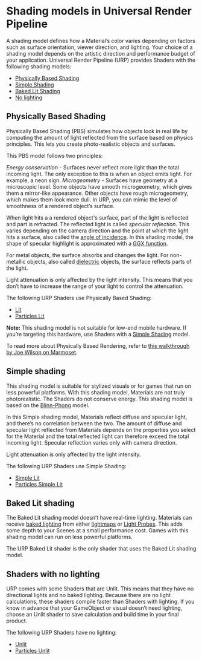 # Shading models in Universal Render Pipeline

A shading model defines how a Material’s color varies depending on factors such as surface orientation, viewer direction, and lighting. Your choice of a shading model depends on the artistic direction and performance budget of your application. Universal Render Pipeline (URP) provides Shaders with the following shading models:

- [Physically Based Shading](#physically-based-shading)
- [Simple Shading](#simple-shading)
- [Baked Lit Shading](#baked-lit-shading)
- [No lighting](#shaders-with-no-lighting)

## Physically Based Shading

Physically Based Shading (PBS) simulates how objects look in real life by computing the amount of light reflected from the surface based on physics principles. This lets you create photo-realistic objects and surfaces.

This PBS model follows two principles:

_Energy conservation_ - Surfaces never reflect more light than the total incoming light. The only exception to this is when an object emits light. For example, a neon sign.
_Microgeometry_ - Surfaces have geometry at a microscopic level. Some objects have smooth microgeometry, which gives them a mirror-like appearance. Other objects have rough microgeometry, which makes them look more dull. In URP, you can mimic the level of smoothness of a rendered object’s surface.

When light hits a a rendered object's surface, part of the light is reflected and part is refracted. The reflected light is called _specular reflection_. This varies depending on the camera direction and the point at which the light hits a surface, also called the [angle of incidence](<https://en.wikipedia.org/wiki/Angle_of_incidence_(optics)>). In this shading model, the shape of specular highlight is approximated with a [GGX function](https://blogs.unity3d.com/2016/01/25/ggx-in-unity-5-3/).

For metal objects, the surface absorbs and changes the light. For non-metallic objects, also called [dielectric](<https://en.wikipedia.org/wiki/Dielectric>) objects, the surface reflects parts of the light.

Light attenuation is only affected by the light intensity. This means that you don’t have to increase the range of your light to control the attenuation.

The following URP Shaders use Physically Based Shading:

- [Lit](lit-shader.md)
- [Particles Lit](particles-lit-shader.md)

**Note:** This shading model is not suitable for low-end mobile hardware. If you’re targeting this hardware, use Shaders with a [Simple Shading](#simple-shading) model.

To read more about Physically Based Rendering, refer to [this walkthrough by Joe Wilson on Marmoset](https://marmoset.co/posts/physically-based-rendering-and-you-can-too/).
## Simple shading

This shading model is suitable for stylized visuals or for games that run on less powerful platforms. With this shading model, Materials are not truly photorealistic. The Shaders do not conserve energy. This shading model is based on the [Blinn-Phong](https://en.wikipedia.org/wiki/Blinn%E2%80%93Phong_shading_model) model.

In this Simple shading model, Materials reflect diffuse and specular light, and there’s no correlation between the two. The amount of diffuse and specular light reflected from Materials depends on the properties you select for the Material and the total reflected light can therefore exceed the total incoming light. Specular reflection varies only with camera direction.

Light attenuation is only affected by the light intensity.

The following URP Shaders use Simple Shading:

- [Simple Lit](simple-lit-shader.md)
- [Particles Simple Lit](particles-simple-lit-shader.md)

## Baked Lit shading

The Baked Lit shading model doesn’t have real-time lighting. Materials can receive [baked lighting](https://docs.unity3d.com/Manual/LightMode-Baked.html) from either [lightmaps](https://docs.unity3d.com/Manual/Lightmapping.html) or [Light Probes](<https://docs.unity3d.com/Manual/LightProbes.html>). This adds some depth to your Scenes at a small performance cost. Games with this shading model can run on less powerful platforms.

The URP Baked Lit shader is the only shader that uses the Baked Lit shading model.

## Shaders with no lighting

URP comes with some Shaders that are Unlit. This means that they have no directional lights and no baked lighting. Because there are no light calculations, these shaders compile faster than Shaders with lighting. If you know in advance that your GameObject or visual doesn’t need lighting, choose an Unlit shader to save calculation and build time in your final product.

The following URP Shaders have no lighting:
- [Unlit](unlit-shader.md)
- [Particles Unlit](particles-unlit-shader.md)
